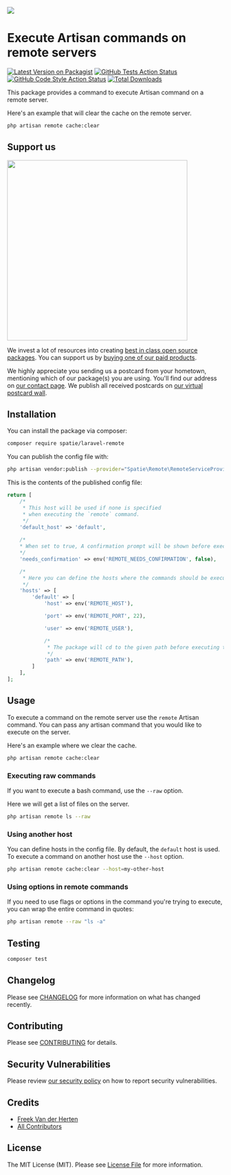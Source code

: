 
[<img src="https://github-ads.s3.eu-central-1.amazonaws.com/support-ukraine.svg?t=1" />](https://supportukrainenow.org)

# Execute Artisan commands on remote servers

[![Latest Version on Packagist](https://img.shields.io/packagist/v/spatie/laravel-remote.svg?style=flat-square)](https://packagist.org/packages/spatie/laravel-remote)
[![GitHub Tests Action Status](https://img.shields.io/github/workflow/status/spatie/laravel-remote/run-tests?label=tests)](https://github.com/spatie/laravel-remote/actions?query=workflow%3ATests+branch%3Amaster)
[![GitHub Code Style Action Status](https://img.shields.io/github/workflow/status/spatie/laravel-remote/Check%20&%20fix%20styling?label=code%20style)](https://github.com/spatie/laravel-remote/actions?query=workflow%3A"Check+%26+fix+styling"+branch%3Amaster)
[![Total Downloads](https://img.shields.io/packagist/dt/spatie/laravel-remote.svg?style=flat-square)](https://packagist.org/packages/spatie/laravel-remote)

This package provides a command to execute Artisan command on a remote server.

Here's an example that will clear the cache on the remote server.

```bash
php artisan remote cache:clear
```

## Support us

[<img src="https://github-ads.s3.eu-central-1.amazonaws.com/laravel-remote.jpg?t=2" width="419px" />](https://spatie.be/github-ad-click/laravel-remote)

We invest a lot of resources into creating [best in class open source packages](https://spatie.be/open-source). You can support us by [buying one of our paid products](https://spatie.be/open-source/support-us).

We highly appreciate you sending us a postcard from your hometown, mentioning which of our package(s) you are using. You'll find our address on [our contact page](https://spatie.be/about-us). We publish all received postcards on [our virtual postcard wall](https://spatie.be/open-source/postcards).

## Installation

You can install the package via composer:

```bash
composer require spatie/laravel-remote
```

You can publish the config file with:

```bash
php artisan vendor:publish --provider="Spatie\Remote\RemoteServiceProvider" --tag="remote-config"
```

This is the contents of the published config file:

```php
return [
    /*
     * This host will be used if none is specified
     * when executing the `remote` command.
     */
    'default_host' => 'default',
    
    /*
    * When set to true, A confirmation prompt will be shown before executing the `remote` command.
    */
    'needs_confirmation' => env('REMOTE_NEEDS_CONFIRMATION', false),

    /*
     * Here you can define the hosts where the commands should be executed.
     */
    'hosts' => [
        'default' => [
            'host' => env('REMOTE_HOST'),

            'port' => env('REMOTE_PORT', 22),

            'user' => env('REMOTE_USER'),

            /*
             * The package will cd to the given path before executing the given command.
             */
            'path' => env('REMOTE_PATH'),
        ]
    ],
];
```

## Usage

To execute a command on the remote server use the `remote` Artisan command. You can pass any artisan command that you would like to execute on the server.

Here's an example where we clear the cache.

```bash
php artisan remote cache:clear
```

### Executing raw commands

If you want to execute a bash command, use the `--raw` option.

Here we will get a list of files on the server.

```bash
php artisan remote ls --raw
```

### Using another host

You can define hosts in the config file. By default, the `default` host is used. To execute a command on another host use the `--host` option.

```bash
php artisan remote cache:clear --host=my-other-host
```

### Using options in remote commands

If you need to use flags or options in the command you're trying to execute, you can wrap the entire command in quotes:

```bash
php artisan remote --raw "ls -a"
```

## Testing

```bash
composer test
```

## Changelog

Please see [CHANGELOG](CHANGELOG.md) for more information on what has changed recently.

## Contributing

Please see [CONTRIBUTING](https://github.com/spatie/.github/blob/main/CONTRIBUTING.md) for details.

## Security Vulnerabilities

Please review [our security policy](../../security/policy) on how to report security vulnerabilities.

## Credits

- [Freek Van der Herten](https://github.com/freekmurze)
- [All Contributors](../../contributors)

## License

The MIT License (MIT). Please see [License File](LICENSE.md) for more information.

